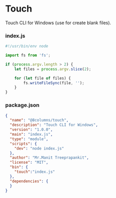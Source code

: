 # Touch 

Touch CLI for Windows (use for create blank files).

### index.js

```js
#!/usr/bin/env node

import fs from 'fs';

if (process.argv.length > 2) {
    let files = process.argv.slice(2);

    for (let file of files) {
        fs.writeFileSync(file, '');
    }
}
```

### package.json

```json
{
  "name": "@8columns/touch",
  "description": "Touch CLI for Windows",
  "version": "1.0.0",
  "main": "index.js",
  "type": "module",
  "scripts": {
    "dev": "node index.js"
  },
  "author": "Mr.Manit Treeprapankit",
  "license": "MIT",
  "bin": {
    "touch":"index.js"
  },
  "dependencies": {
  }
}
```
